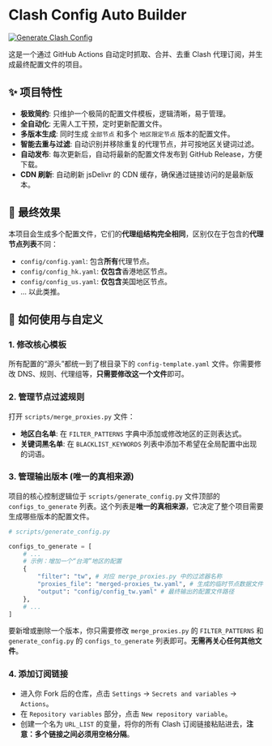 
# Clash Config Auto Builder

[![Generate Clash Config](https://github.com/busymilk/clash_config_auto_build/actions/workflows/clash-config.yml/badge.svg)](https://github.com/busymilk/clash_config_auto_build/actions/workflows/clash-config.yml)

这是一个通过 GitHub Actions 自动定时抓取、合并、去重 Clash 代理订阅，并生成最终配置文件的项目。

## ✨ 项目特性

- **极致简约**: 只维护一个极简的配置文件模板，逻辑清晰，易于管理。
- **全自动化**: 无需人工干预，定时更新配置文件。
- **多版本生成**: 同时生成 `全部节点` 和多个 `地区限定节点` 版本的配置文件。
- **智能去重与过滤**: 自动识别并移除重复的代理节点，并可按地区关键词过滤。
- **自动发布**: 每次更新后，自动将最新的配置文件发布到 GitHub Release，方便下载。
- **CDN 刷新**: 自动刷新 jsDelivr 的 CDN 缓存，确保通过链接访问的是最新版本。

## 🚀 最终效果

本项目会生成多个配置文件，它们的**代理组结构完全相同**，区别仅在于包含的**代理节点列表**不同：

- `config/config.yaml`: 包含**所有**代理节点。
- `config/config_hk.yaml`: **仅包含**香港地区节点。
- `config/config_us.yaml`: **仅包含**美国地区节点。
- ... 以此类推。

## 🔧 如何使用与自定义

### 1. 修改核心模板

所有配置的“源头”都统一到了根目录下的 `config-template.yaml` 文件。你需要修改 DNS、规则、代理组等，**只需要修改这一个文件**即可。

### 2. 管理节点过滤规则

打开 `scripts/merge_proxies.py` 文件：
- **地区白名单**: 在 `FILTER_PATTERNS` 字典中添加或修改地区的正则表达式。
- **关键词黑名单**: 在 `BLACKLIST_KEYWORDS` 列表中添加不希望在全局配置中出现的词语。

### 3. 管理输出版本 (唯一的真相来源)

项目的核心控制逻辑位于 `scripts/generate_config.py` 文件顶部的 `configs_to_generate` 列表。这个列表是**唯一的真相来源**，它决定了整个项目需要生成哪些版本的配置文件。

```python
# scripts/generate_config.py

configs_to_generate = [
    # ...
    # 示例：增加一个“台湾”地区的配置
    {
        "filter": "tw", # 对应 merge_proxies.py 中的过滤器名称
        "proxies_file": "merged-proxies_tw.yaml", # 生成的临时节点数据文件名
        "output": "config/config_tw.yaml" # 最终输出的配置文件路径
    },
    # ...
]
```

要新增或删除一个版本，你只需要修改 `merge_proxies.py` 的 `FILTER_PATTERNS` 和 `generate_config.py` 的 `configs_to_generate` 列表即可。**无需再关心任何其他文件**。

### 4. 添加订阅链接

- 进入你 Fork 后的仓库，点击 `Settings` -> `Secrets and variables` -> `Actions`。
- 在 `Repository variables` 部分，点击 `New repository variable`。
- 创建一个名为 `URL_LIST` 的变量，将你的所有 Clash 订阅链接粘贴进去，**注意：多个链接之间必须用空格分隔**。
